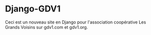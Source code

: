 # Django-GDV1

Ceci est un nouveau site en Django pour l'association coopérative Les Grands Voisins sur gdv1.com et gdv1.org.

